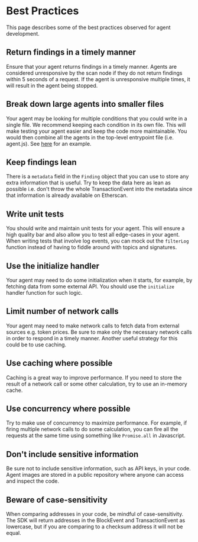 # Best Practices

This page describes some of the best practices observed for agent development.

## Return findings in a timely manner

Ensure that your agent returns findings in a timely manner. Agents are considered unresponsive by the scan node if they do not return findings within 5 seconds of a request. If the agent is unresponsive multiple times, it will result in the agent being stopped.

## Break down large agents into smaller files

Your agent may be looking for multiple conditions that you could write in a single file. We recommend keeping each condition in its own file. This will make testing your agent easier and keep the code more maintainable. You would then combine all the agents in the top-level entrypoint file (i.e. agent.js). See [here](https://github.com/forta-protocol/forta-agent-examples/tree/master/high-gas-js) for an example.

## Keep findings lean

There is a `metadata` field in the `Finding` object that you can use to store any extra information that is useful. Try to keep the data here as lean as possible i.e. don't throw the whole TransactionEvent into the metadata since that information is already available on Etherscan.

## Write unit tests

You should write and maintain unit tests for your agent. This will ensure a high quality bar and also allow you to test all edge-cases in your agent. When writing tests that involve log events, you can mock out the `filterLog` function instead of having to fiddle around with topics and signatures.

## Use the initialize handler

Your agent may need to do some initialization when it starts, for example, by fetching data from some external API. You should use the `initialize` handler function for such logic.

## Limit number of network calls

Your agent may need to make network calls to fetch data from external sources e.g. token prices. Be sure to make only the necessary network calls in order to respond in a timely manner. Another useful strategy for this could be to use caching.

## Use caching where possible

Caching is a great way to improve performance. If you need to store the result of a network call or some other calculation, try to use an in-memory cache.

## Use concurrency where possible

Try to make use of concurrency to maximize performance. For example, if firing multiple network calls to do some calculation, you can fire all the requests at the same time using something like `Promise.all` in Javascript.

## Don't include sensitive information

Be sure not to include sensitive information, such as API keys, in your code. Agent images are stored in a public repository where anyone can access and inspect the code.

## Beware of case-sensitivity

When comparing addresses in your code, be mindful of case-sensitivity. The SDK will return addresses in the BlockEvent and TransactionEvent as lowercase, but if you are comparing to a checksum address it will not be equal.
